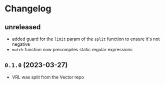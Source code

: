# Changelog

## unreleased
- added guard for the `limit` param of the `split` function to ensure it's not negative
- `match` function now precompiles static regular expressions

## `0.1.0` (2023-03-27)
- VRL was split from the Vector repo
